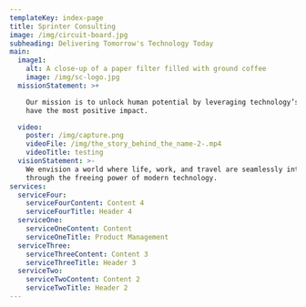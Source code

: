 ```yaml
---
templateKey: index-page
title: Sprinter Consulting
image: /img/circuit-board.jpg
subheading: Delivering Tomorrow's Technology Today
main:
  image1:
    alt: A close-up of a paper filter filled with ground coffee
    image: /img/sc-logo.jpg
  missionStatement: >+

    Our mission is to unlock human potential by leveraging technology’s power to
    have the most positive impact.

  video:
    poster: /img/capture.png
    videoFile: /img/the_story_behind_the_name-2-.mp4
    videoTitle: testing
  visionStatement: >-
    We envision a world where life, work, and travel are seamlessly intertwined
    through the freeing power of modern technology.
services:
  serviceFour:
    serviceFourContent: Content 4
    serviceFourTitle: Header 4
  serviceOne:
    serviceOneContent: Content
    serviceOneTitle: Product Management
  serviceThree:
    serviceThreeContent: Content 3
    serviceThreeTitle: Header 3
  serviceTwo:
    serviceTwoContent: Content 2
    serviceTwoTitle: Header 2
---
```


